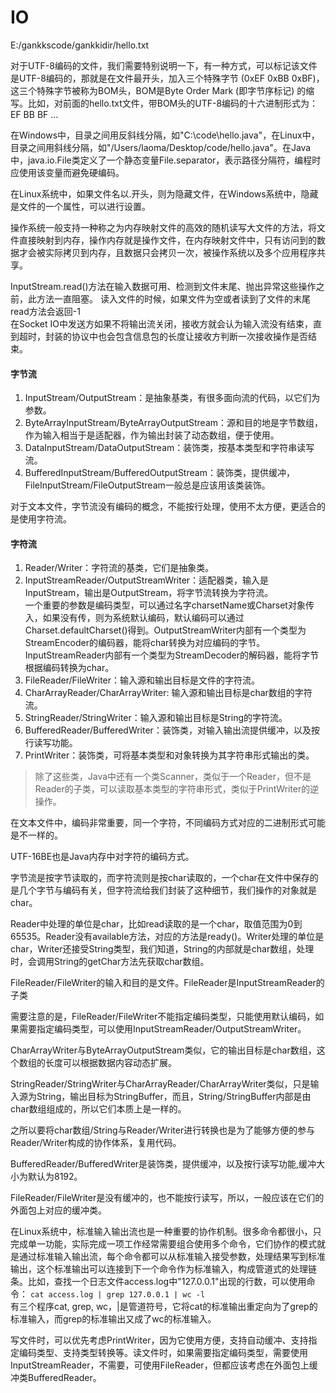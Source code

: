 # IO

E:/gankkscode/gankkidir/hello.txt

对于UTF-8编码的文件，我们需要特别说明一下，有一种方式，可以标记该文件是UTF-8编码的，那就是在文件最开头，加入三个特殊字节 (0xEF 0xBB 0xBF)，这三个特殊字节被称为BOM头，BOM是Byte Order Mark (即字节序标记) 的缩写。比如，对前面的hello.txt文件，带BOM头的UTF-8编码的十六进制形式为：EF BB BF ...        

在Windows中，目录之间用反斜线分隔，如"C:\code\hello.java"，在Linux中，目录之间用斜线分隔，如"/Users/laoma/Desktop/code/hello.java"。在Java中，java.io.File类定义了一个静态变量File.separator，表示路径分隔符，编程时应使用该变量而避免硬编码。

在Linux系统中，如果文件名以.开头，则为隐藏文件，在Windows系统中，隐藏是文件的一个属性，可以进行设置。

操作系统一般支持一种称之为内存映射文件的高效的随机读写大文件的方法，将文件直接映射到内存，操作内存就是操作文件，在内存映射文件中，只有访问到的数据才会被实际拷贝到内存，且数据只会拷贝一次，被操作系统以及多个应用程序共享。

InputStream.read()方法在输入数据可用、检测到文件末尾、抛出异常这些操作之前，此方法一直阻塞。
读入文件的时候，如果文件为空或者读到了文件的末尾read方法会返回-1     
在Socket IO中发送方如果不将输出流关闭，接收方就会认为输入流没有结束，直到超时，封装的协议中也会包含信息包的长度让接收方判断一次接收操作是否结束。

#### 字节流
1. InputStream/OutputStream：是抽象基类，有很多面向流的代码，以它们为参数。
2. ByteArrayInputStream/ByteArrayOutputStream：源和目的地是字节数组，作为输入相当于是适配器，作为输出封装了动态数组，便于使用。
3. DataInputStream/DataOutputStream：装饰类，按基本类型和字符串读写流。
4. BufferedInputStream/BufferedOutputStream：装饰类，提供缓冲，FileInputStream/FileOutputStream一般总是应该用该类装饰。

对于文本文件，字节流没有编码的概念，不能按行处理，使用不太方便，更适合的是使用字符流。

#### 字符流
1. Reader/Writer：字符流的基类，它们是抽象类。
2. InputStreamReader/OutputStreamWriter：适配器类，输入是InputStream，输出是OutputStream，将字节流转换为字符流。     
一个重要的参数是编码类型，可以通过名字charsetName或Charset对象传入，如果没有传，则为系统默认编码，默认编码可以通过Charset.defaultCharset()得到。OutputStreamWriter内部有一个类型为StreamEncoder的编码器，能将char转换为对应编码的字节。InputStreamReader内部有一个类型为StreamDecoder的解码器，能将字节根据编码转换为char。
3. FileReader/FileWriter：输入源和输出目标是文件的字符流。
4. CharArrayReader/CharArrayWriter: 输入源和输出目标是char数组的字符流。
5. StringReader/StringWriter：输入源和输出目标是String的字符流。
6. BufferedReader/BufferedWriter：装饰类，对输入输出流提供缓冲，以及按行读写功能。
7. PrintWriter：装饰类，可将基本类型和对象转换为其字符串形式输出的类。      
>除了这些类，Java中还有一个类Scanner，类似于一个Reader，但不是Reader的子类，可以读取基本类型的字符串形式，类似于PrintWriter的逆操作。

在文本文件中，编码非常重要，同一个字符，不同编码方式对应的二进制形式可能是不一样的。

UTF-16BE也是Java内存中对字符的编码方式。

字节流是按字节读取的，而字符流则是按char读取的，一个char在文件中保存的是几个字节与编码有关，但字符流给我们封装了这种细节，我们操作的对象就是char。

Reader中处理的单位是char，比如read读取的是一个char，取值范围为0到65535。Reader没有available方法，对应的方法是ready()。Writer处理的单位是char，Writer还接受String类型，我们知道，String的内部就是char数组，处理时，会调用String的getChar方法先获取char数组。

FileReader/FileWriter的输入和目的是文件。FileReader是InputStreamReader的子类

需要注意的是，FileReader/FileWriter不能指定编码类型，只能使用默认编码，如果需要指定编码类型，可以使用InputStreamReader/OutputStreamWriter。

CharArrayWriter与ByteArrayOutputStream类似，它的输出目标是char数组，这个数组的长度可以根据数据内容动态扩展。

StringReader/StringWriter与CharArrayReader/CharArrayWriter类似，只是输入源为String，输出目标为StringBuffer，而且，String/StringBuffer内部是由char数组组成的，所以它们本质上是一样的。

之所以要将char数组/String与Reader/Writer进行转换也是为了能够方便的参与Reader/Writer构成的协作体系，复用代码。

BufferedReader/BufferedWriter是装饰类，提供缓冲，以及按行读写功能,缓冲大小为默认为8192。

FileReader/FileWriter是没有缓冲的，也不能按行读写，所以，一般应该在它们的外面包上对应的缓冲类。

在Linux系统中，标准输入输出流也是一种重要的协作机制。很多命令都很小，只完成单一功能，实际完成一项工作经常需要组合使用多个命令，它们协作的模式就是通过标准输入输出流，每个命令都可以从标准输入接受参数，处理结果写到标准输出，这个标准输出可以连接到下一个命令作为标准输入，构成管道式的处理链条。比如，查找一个日志文件access.log中"127.0.0.1"出现的行数，可以使用命令：
`cat access.log | grep 127.0.0.1 | wc -l`       
有三个程序cat, grep, wc，|是管道符号，它将cat的标准输出重定向为了grep的标准输入，而grep的标准输出又成了wc的标准输入。

写文件时，可以优先考虑PrintWriter，因为它使用方便，支持自动缓冲、支持指定编码类型、支持类型转换等。读文件时，如果需要指定编码类型，需要使用InputStreamReader，不需要，可使用FileReader，但都应该考虑在外面包上缓冲类BufferedReader。
























